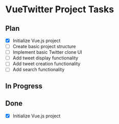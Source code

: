 # VueTwitter Project Tasks

## Plan
- [x] Initialize Vue.js project
- [ ] Create basic project structure
- [ ] Implement basic Twitter clone UI
- [ ] Add tweet display functionality
- [ ] Add tweet creation functionality
- [ ] Add search functionality

## In Progress

## Done
- [x] Initialize Vue.js project
